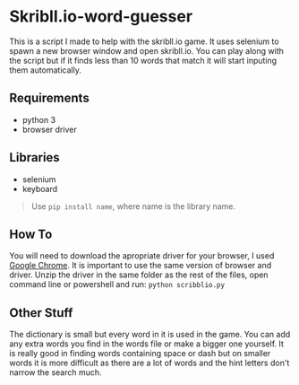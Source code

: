 # Skribll.io-word-guesser
This is a script I made to help with the skribll.io game.
It uses selenium to spawn a new browser window and open skribll.io. You can play along with the script but if it finds less than 10 words that match it will start inputing them automatically. 

## Requirements
- python 3
- browser driver
## Libraries
- selenium
- keyboard
> Use ```pip install name```, where name is the library name.

## How To
You will need to download the apropriate driver for your browser, I used [Google Chrome](https://sites.google.com/a/chromium.org/chromedriver/downloads). It is important to use the same version of browser and driver. Unzip the driver in the same folder as the rest of the files, open command line or powershell and run:
```python scribblio.py```

## Other Stuff
The dictionary is small but every word in it is used in the game. You can add any extra words you find in the words file or make a bigger one yourself. It is really good in finding words containing space or dash but on smaller words it is more difficult as there are a lot of words and the hint letters don't narrow the search much.
